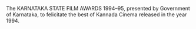 The KARNATAKA STATE FILM AWARDS 1994–95, presented by Government of Karnataka, to felicitate the best of Kannada Cinema released in the year 1994.
